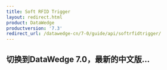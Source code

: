 ```yaml
---
title: Soft RFID Trigger 
layout: redirect.html
product: DataWedge
productversion: '7.3'
redirect_url: /datawedge-cn/7-0/guide/api/softrfidtrigger/
---
```


## 切换到DataWedge 7.0，最新的中文版...



